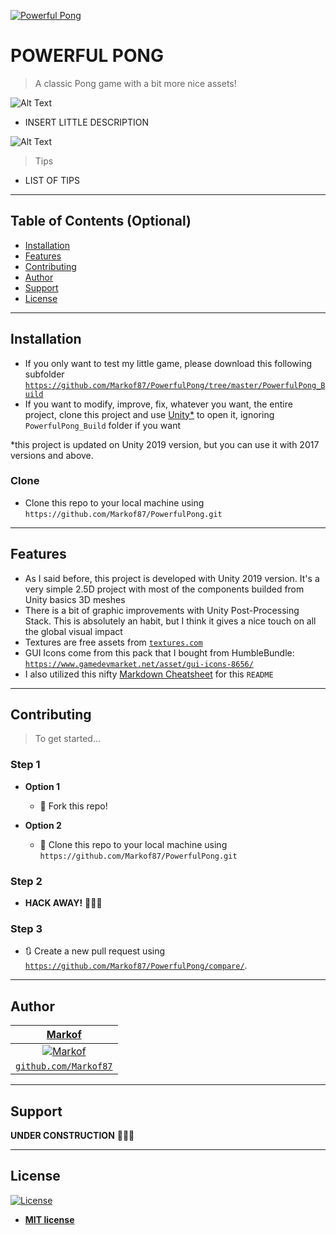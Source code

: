 <a href="https://markof.com"><img src="https://i.imgur.com/0DFNIi4.png" title="PowerfulPong" alt="Powerful Pong"></a>

# POWERFUL PONG

> A classic Pong game with a bit more nice assets!

![Alt Text](https://media.giphy.com/media/U2QnZCNIQdSLM0kgKi/giphy.gif)

- INSERT LITTLE DESCRIPTION

![Alt Text](https://media.giphy.com/media/Q8yA0JawZJ5ElWczP9/giphy.gif)

> Tips

- LIST OF TIPS

---

## Table of Contents (Optional)

- [Installation](#installation)
- [Features](#features)
- [Contributing](#contributing)
- [Author](#author)
- [Support](#support)
- [License](#license)

---

## Installation

- If you only want to test my little game, please download this following subfolder <a href="https://github.com/Markof87/PowerfulPong/tree/master/PowerfulPong_Build" target="_blank">`https://github.com/Markof87/PowerfulPong/tree/master/PowerfulPong_Build`</a>
- If you want to modify, improve, fix, whatever you want, the entire project, clone this project and use <a href="https://unity.com/" target="_blank">Unity*</a> to open it, ignoring `PowerfulPong_Build` folder if you want

*this project is updated on Unity 2019 version, but you can use it with 2017 versions and above.

### Clone

- Clone this repo to your local machine using `https://github.com/Markof87/PowerfulPong.git`

---

## Features

- As I said before, this project is developed with Unity 2019 version. It's a very simple 2.5D project with most of the components builded from Unity basics 3D meshes
- There is a bit of graphic improvements with Unity Post-Processing Stack. This is absolutely an habit, but I think it gives a nice touch on all the global visual impact
- Textures are free assets from <a href="https://www.textures.com/" target="_blank">`textures.com`</a>
- GUI Icons come from this pack that I bought from HumbleBundle: <a href="https://www.gamedevmarket.net/asset/gui-icons-8656/" target="_blank">`https://www.gamedevmarket.net/asset/gui-icons-8656/`</a>
- I also utilized this nifty <a href="https://github.com/adam-p/markdown-here/wiki/Markdown-Cheatsheet" target="_blank">Markdown Cheatsheet</a> for this `README`

---

## Contributing

> To get started...

### Step 1

- **Option 1**
    - 🍴 Fork this repo!

- **Option 2**
    - 👯 Clone this repo to your local machine using `https://github.com/Markof87/PowerfulPong.git`

### Step 2

- **HACK AWAY!** 🔨🔨🔨

### Step 3

- 🔃 Create a new pull request using <a href="https://github.com/Markof87/PowerfulPong/compare/" target="_blank">`https://github.com/Markof87/PowerfulPong/compare/`</a>.

---

## Author

| <a href="https://markof.com" target="_blank">**Markof**</a> |
| :---: |
| [![Markof](https://avatars3.githubusercontent.com/u/14056100?s=200)](https://markof.com) |
| <a href="https://github.com/Markof87" target="_blank">`github.com/Markof87`</a> |

---

## Support

**UNDER CONSTRUCTION** 🔨🔨🔨

---

## License

[![License](http://img.shields.io/:license-mit-blue.svg?style=flat-square)](https://github.com/Markof87/PowerfulPong/blob/master/LICENSE)

- **[MIT license](http://opensource.org/licenses/mit-license.php)**
